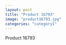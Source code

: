 ```yaml
---
layout: post
title: "Product 16793"
image: "product16793.jpg"
categories: "category1"
---
```

Product 16793
